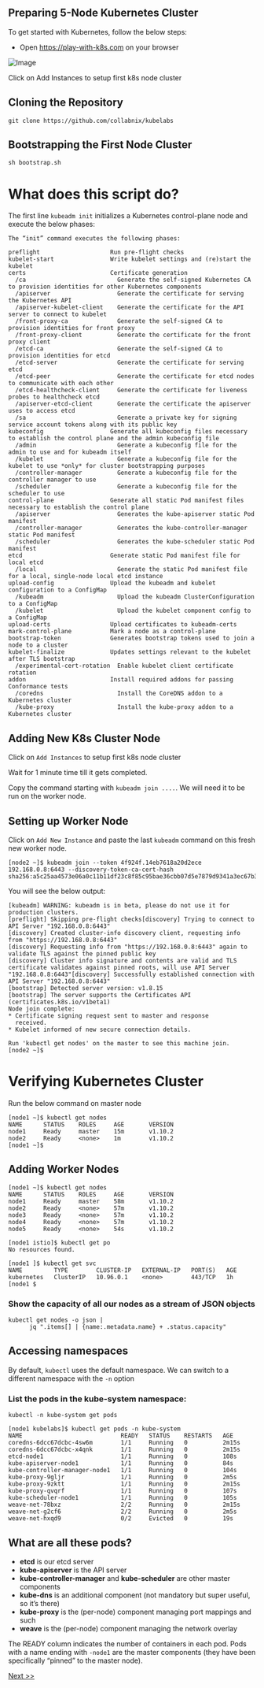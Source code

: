 ## Preparing 5-Node Kubernetes Cluster

To get started with Kubernetes, follow the below steps:

-  Open <a href="https://play-with-k8s.com" target="_blank">https://play-with-k8s.com</a> on your browser

![Image](https://raw.githubusercontent.com/collabnix/dockerlabs/master/kubernetes/workshop/img/pwk1.png)


Click on Add Instances to setup first k8s node cluster

## Cloning the Repository

```
git clone https://github.com/collabnix/kubelabs
```

## Bootstrapping the First Node Cluster

```
sh bootstrap.sh
```

# What does this script do?

The first line `kubeadm init` initializes a Kubernetes control-plane node and execute the below phases:

```
The “init” command executes the following phases:

preflight                    Run pre-flight checks
kubelet-start                Write kubelet settings and (re)start the kubelet
certs                        Certificate generation
  /ca                          Generate the self-signed Kubernetes CA to provision identities for other Kubernetes components
  /apiserver                   Generate the certificate for serving the Kubernetes API
  /apiserver-kubelet-client    Generate the certificate for the API server to connect to kubelet
  /front-proxy-ca              Generate the self-signed CA to provision identities for front proxy
  /front-proxy-client          Generate the certificate for the front proxy client
  /etcd-ca                     Generate the self-signed CA to provision identities for etcd
  /etcd-server                 Generate the certificate for serving etcd
  /etcd-peer                   Generate the certificate for etcd nodes to communicate with each other
  /etcd-healthcheck-client     Generate the certificate for liveness probes to healthcheck etcd
  /apiserver-etcd-client       Generate the certificate the apiserver uses to access etcd
  /sa                          Generate a private key for signing service account tokens along with its public key
kubeconfig                   Generate all kubeconfig files necessary to establish the control plane and the admin kubeconfig file
  /admin                       Generate a kubeconfig file for the admin to use and for kubeadm itself
  /kubelet                     Generate a kubeconfig file for the kubelet to use *only* for cluster bootstrapping purposes
  /controller-manager          Generate a kubeconfig file for the controller manager to use
  /scheduler                   Generate a kubeconfig file for the scheduler to use
control-plane                Generate all static Pod manifest files necessary to establish the control plane
  /apiserver                   Generates the kube-apiserver static Pod manifest
  /controller-manager          Generates the kube-controller-manager static Pod manifest
  /scheduler                   Generates the kube-scheduler static Pod manifest
etcd                         Generate static Pod manifest file for local etcd
  /local                       Generate the static Pod manifest file for a local, single-node local etcd instance
upload-config                Upload the kubeadm and kubelet configuration to a ConfigMap
  /kubeadm                     Upload the kubeadm ClusterConfiguration to a ConfigMap
  /kubelet                     Upload the kubelet component config to a ConfigMap
upload-certs                 Upload certificates to kubeadm-certs
mark-control-plane           Mark a node as a control-plane
bootstrap-token              Generates bootstrap tokens used to join a node to a cluster
kubelet-finalize             Updates settings relevant to the kubelet after TLS bootstrap
  /experimental-cert-rotation  Enable kubelet client certificate rotation
addon                        Install required addons for passing Conformance tests
  /coredns                     Install the CoreDNS addon to a Kubernetes cluster
  /kube-proxy                  Install the kube-proxy addon to a Kubernetes cluster
```

## Adding New K8s Cluster Node

Click on `Add Instances` to setup first k8s node cluster

Wait for 1 minute time till it gets completed.

Copy the command starting with ```kubeadm join ....```. We will need it to be run on the worker node.


## Setting up Worker Node

Click on `Add New Instance` and paste the last `kubeadm` command on this fresh new worker node.

```
[node2 ~]$ kubeadm join --token 4f924f.14eb7618a20d2ece 192.168.0.8:6443 --discovery-token-ca-cert-hash  sha256:a5c25aa4573e06a0c11b11df23c8f85c95bae36cbb07d5e7879d9341a3ec67b3```
```

You will see the below output:

```
[kubeadm] WARNING: kubeadm is in beta, please do not use it for production clusters.
[preflight] Skipping pre-flight checks[discovery] Trying to connect to API Server "192.168.0.8:6443"
[discovery] Created cluster-info discovery client, requesting info from "https://192.168.0.8:6443"
[discovery] Requesting info from "https://192.168.0.8:6443" again to validate TLS against the pinned public key
[discovery] Cluster info signature and contents are valid and TLS certificate validates against pinned roots, will use API Server "192.168.0.8:6443"[discovery] Successfully established connection with API Server "192.168.0.8:6443"
[bootstrap] Detected server version: v1.8.15
[bootstrap] The server supports the Certificates API (certificates.k8s.io/v1beta1)
Node join complete:
* Certificate signing request sent to master and response
  received.
* Kubelet informed of new secure connection details.

Run 'kubectl get nodes' on the master to see this machine join.
[node2 ~]$
```

# Verifying Kubernetes Cluster

Run the below command on master node

```
[node1 ~]$ kubectl get nodes
NAME      STATUS    ROLES     AGE       VERSION
node1     Ready     master    15m       v1.10.2
node2     Ready     <none>    1m        v1.10.2
[node1 ~]$
```

## Adding Worker Nodes

```
[node1 ~]$ kubectl get nodes
NAME      STATUS    ROLES     AGE       VERSION
node1     Ready     master    58m       v1.10.2
node2     Ready     <none>    57m       v1.10.2
node3     Ready     <none>    57m       v1.10.2
node4     Ready     <none>    57m       v1.10.2
node5     Ready     <none>    54s       v1.10.2
```

```
[node1 istio]$ kubectl get po
No resources found.
```

```
[node1 ]$ kubectl get svc
NAME         TYPE        CLUSTER-IP   EXTERNAL-IP   PORT(S)   AGE
kubernetes   ClusterIP   10.96.0.1    <none>        443/TCP   1h
[node1 $
```

### Show the capacity of all our nodes as a stream of JSON objects

```
kubectl get nodes -o json |
      jq ".items[] | {name:.metadata.name} + .status.capacity"
 ```

## Accessing namespaces

By default, `kubectl` uses the default namespace. We can switch to a different namespace with the `-n` option

### List the pods in the kube-system namespace:

```
kubectl -n kube-system get pods
```

```
[node1 kubelabs]$ kubectl get pods -n kube-system
NAME                            READY   STATUS    RESTARTS   AGE
coredns-6dcc67dcbc-4sw6m        1/1     Running   0          2m15s
coredns-6dcc67dcbc-x4qnk        1/1     Running   0          2m15s
etcd-node1                      1/1     Running   0          108s
kube-apiserver-node1            1/1     Running   0          84s
kube-controller-manager-node1   1/1     Running   0          104s
kube-proxy-9gljr                1/1     Running   0          2m5s
kube-proxy-9zktt                1/1     Running   0          2m15s
kube-proxy-qvqrf                1/1     Running   0          107s
kube-scheduler-node1            1/1     Running   0          105s
weave-net-78bxz                 2/2     Running   0          2m15s
weave-net-g2cf6                 2/2     Running   0          2m5s
weave-net-hxqd9                 0/2     Evicted   0          19s
```

## What are all these pods?


- **etcd** is our etcd server
- **kube-apiserver** is the API server
- **kube-controller-manager** and **kube-scheduler** are other master components
- **kube-dns** is an additional component (not mandatory but super useful, so it’s there)
- **kube-proxy** is the (per-node) component managing port mappings and such
- **weave** is the (per-node) component managing the network overlay 

The READY column indicates the number of containers in each pod.
Pods with a name ending with `-node1` are the master components (they have been specifically “pinned” to the master node).

[Next >>](https://collabnix.github.io/kubelabs/weave-pwk.html)
